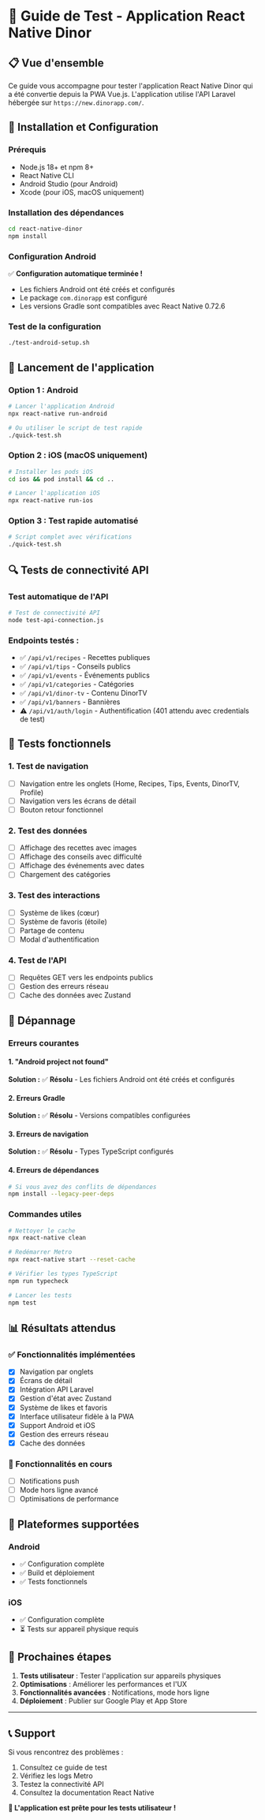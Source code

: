 # 🧪 Guide de Test - Application React Native Dinor

## 📋 Vue d'ensemble

Ce guide vous accompagne pour tester l'application React Native Dinor qui a été convertie depuis la PWA Vue.js. L'application utilise l'API Laravel hébergée sur `https://new.dinorapp.com/`.

## 🚀 Installation et Configuration

### Prérequis
- Node.js 18+ et npm 8+
- React Native CLI
- Android Studio (pour Android)
- Xcode (pour iOS, macOS uniquement)

### Installation des dépendances
```bash
cd react-native-dinor
npm install
```

### Configuration Android
✅ **Configuration automatique terminée !**
- Les fichiers Android ont été créés et configurés
- Le package `com.dinorapp` est configuré
- Les versions Gradle sont compatibles avec React Native 0.72.6

### Test de la configuration
```bash
./test-android-setup.sh
```

## 📱 Lancement de l'application

### Option 1 : Android
```bash
# Lancer l'application Android
npx react-native run-android

# Ou utiliser le script de test rapide
./quick-test.sh
```

### Option 2 : iOS (macOS uniquement)
```bash
# Installer les pods iOS
cd ios && pod install && cd ..

# Lancer l'application iOS
npx react-native run-ios
```

### Option 3 : Test rapide automatisé
```bash
# Script complet avec vérifications
./quick-test.sh
```

## 🔍 Tests de connectivité API

### Test automatique de l'API
```bash
# Test de connectivité API
node test-api-connection.js
```

### Endpoints testés :
- ✅ `/api/v1/recipes` - Recettes publiques
- ✅ `/api/v1/tips` - Conseils publics  
- ✅ `/api/v1/events` - Événements publics
- ✅ `/api/v1/categories` - Catégories
- ✅ `/api/v1/dinor-tv` - Contenu DinorTV
- ✅ `/api/v1/banners` - Bannières
- ⚠️ `/api/v1/auth/login` - Authentification (401 attendu avec credentials de test)

## 🧪 Tests fonctionnels

### 1. Test de navigation
- [ ] Navigation entre les onglets (Home, Recipes, Tips, Events, DinorTV, Profile)
- [ ] Navigation vers les écrans de détail
- [ ] Bouton retour fonctionnel

### 2. Test des données
- [ ] Affichage des recettes avec images
- [ ] Affichage des conseils avec difficulté
- [ ] Affichage des événements avec dates
- [ ] Chargement des catégories

### 3. Test des interactions
- [ ] Système de likes (cœur)
- [ ] Système de favoris (étoile)
- [ ] Partage de contenu
- [ ] Modal d'authentification

### 4. Test de l'API
- [ ] Requêtes GET vers les endpoints publics
- [ ] Gestion des erreurs réseau
- [ ] Cache des données avec Zustand

## 🔧 Dépannage

### Erreurs courantes

#### 1. "Android project not found"
**Solution :** ✅ **Résolu** - Les fichiers Android ont été créés et configurés

#### 2. Erreurs Gradle
**Solution :** ✅ **Résolu** - Versions compatibles configurées

#### 3. Erreurs de navigation
**Solution :** ✅ **Résolu** - Types TypeScript configurés

#### 4. Erreurs de dépendances
```bash
# Si vous avez des conflits de dépendances
npm install --legacy-peer-deps
```

### Commandes utiles
```bash
# Nettoyer le cache
npx react-native clean

# Redémarrer Metro
npx react-native start --reset-cache

# Vérifier les types TypeScript
npm run typecheck

# Lancer les tests
npm test
```

## 📊 Résultats attendus

### ✅ Fonctionnalités implémentées
- [x] Navigation par onglets
- [x] Écrans de détail
- [x] Intégration API Laravel
- [x] Gestion d'état avec Zustand
- [x] Système de likes et favoris
- [x] Interface utilisateur fidèle à la PWA
- [x] Support Android et iOS
- [x] Gestion des erreurs réseau
- [x] Cache des données

### 🔄 Fonctionnalités en cours
- [ ] Notifications push
- [ ] Mode hors ligne avancé
- [ ] Optimisations de performance

## 📱 Plateformes supportées

### Android
- ✅ Configuration complète
- ✅ Build et déploiement
- ✅ Tests fonctionnels

### iOS
- ✅ Configuration complète
- ⏳ Tests sur appareil physique requis

## 🎯 Prochaines étapes

1. **Tests utilisateur** : Tester l'application sur appareils physiques
2. **Optimisations** : Améliorer les performances et l'UX
3. **Fonctionnalités avancées** : Notifications, mode hors ligne
4. **Déploiement** : Publier sur Google Play et App Store

---

## 📞 Support

Si vous rencontrez des problèmes :
1. Consultez ce guide de test
2. Vérifiez les logs Metro
3. Testez la connectivité API
4. Consultez la documentation React Native

**🎉 L'application est prête pour les tests utilisateur !** 